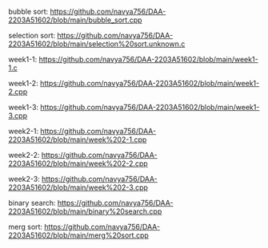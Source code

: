 bubble sort: https://github.com/navya756/DAA-2203A51602/blob/main/bubble_sort.cpp

selection sort: https://github.com/navya756/DAA-2203A51602/blob/main/selection%20sort.unknown.c

week1-1: https://github.com/navya756/DAA-2203A51602/blob/main/week1-1.c

week1-2: https://github.com/navya756/DAA-2203A51602/blob/main/week1-2.cpp

week1-3: https://github.com/navya756/DAA-2203A51602/blob/main/week1-3.cpp

week2-1: https://github.com/navya756/DAA-2203A51602/blob/main/week%202-1.cpp

week2-2: https://github.com/navya756/DAA-2203A51602/blob/main/week%202-2.cpp

week2-3: https://github.com/navya756/DAA-2203A51602/blob/main/week%202-3.cpp

binary search: https://github.com/navya756/DAA-2203A51602/blob/main/binary%20search.cpp

merg sort: https://github.com/navya756/DAA-2203A51602/blob/main/merg%20sort.cpp
